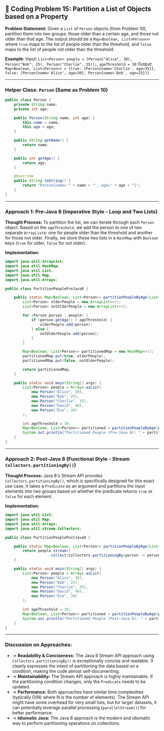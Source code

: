 ## 📝 Coding Problem 15: Partition a List of Objects based on a Property

**Problem Statement:**
Given a `List` of `Person` objects (from Problem 10), partition them into two groups: those older than a certain age, and those not older than that age. The output should be a `Map<Boolean, List<Person>>` where `true` maps to the list of people older than the threshold, and `false` maps to the list of people not older than the threshold.

**Example:**
Input: `List<Person> people = [Person("Alice", 30), Person("Bob", 25), Person("Charlie", 35)];`, `ageThreshold = 30`
Output: `Map<Boolean, List<Person>> = {true: [Person{name='Charlie', age=35}], false: [Person{name='Alice', age=30}, Person{name='Bob', age=25}]}`

---

### Helper Class: `Person` (Same as Problem 10)
```java
public class Person {
    private String name;
    private int age;

    public Person(String name, int age) {
        this.name = name;
        this.age = age;
    }

    public String getName() {
        return name;
    }

    public int getAge() {
        return age;
    }

    @Override
    public String toString() {
        return "Person{name='" + name + "', age=" + age + "}";
    }
}
```

---

### Approach 1: Pre-Java 8 (Imperative Style - Loop and Two Lists)

**Thought Process:**
To partition the list, we can iterate through each `Person` object. Based on the `ageThreshold`, we add the person to one of two separate `ArrayList`s: one for people older than the threshold and another for those not older. Finally, we store these two lists in a `HashMap` with `Boolean` keys (`true` for older, `false` for not older).

**Implementation:**
```java
import java.util.ArrayList;
import java.util.HashMap;
import java.util.List;
import java.util.Map;
import java.util.Arrays;

public class PartitionPeoplePreJava8 {

    public static Map<Boolean, List<Person>> partitionPeopleByAge(List<Person> people, int ageThreshold) {
        List<Person> olderPeople = new ArrayList<>();
        List<Person> notOlderPeople = new ArrayList<>();

        for (Person person : people) {
            if (person.getAge() > ageThreshold) {
                olderPeople.add(person);
            } else {
                notOlderPeople.add(person);
            }
        }

        Map<Boolean, List<Person>> partitionedMap = new HashMap<>();
        partitionedMap.put(true, olderPeople);
        partitionedMap.put(false, notOlderPeople);

        return partitionedMap;
    }

    public static void main(String[] args) {
        List<Person> people = Arrays.asList(
            new Person("Alice", 30),
            new Person("Bob", 25),
            new Person("Charlie", 35),
            new Person("David", 40),
            new Person("Eve", 30)
        );

        int ageThreshold = 30;
        Map<Boolean, List<Person>> partitioned = partitionPeopleByAge(people, ageThreshold);
        System.out.println("Partitioned People (Pre-Java 8): " + partitioned);
    }
}
```

---

### Approach 2: Post-Java 8 (Functional Style - Stream `Collectors.partitioningBy()`)

**Thought Process:**
Java 8's Stream API provides `Collectors.partitioningBy()`, which is specifically designed for this exact use case. It takes a `Predicate` as an argument and partitions the input elements into two groups based on whether the predicate returns `true` or `false` for each element.

**Implementation:**
```java
import java.util.List;
import java.util.Map;
import java.util.Arrays;
import java.util.stream.Collectors;

public class PartitionPeoplePostJava8 {

    public static Map<Boolean, List<Person>> partitionPeopleByAge(List<Person> people, int ageThreshold) {
        return people.stream()
                    .collect(Collectors.partitioningBy(person -> person.getAge() > ageThreshold));
    }

    public static void main(String[] args) {
        List<Person> people = Arrays.asList(
            new Person("Alice", 30),
            new Person("Bob", 25),
            new Person("Charlie", 35),
            new Person("David", 40),
            new Person("Eve", 30)
        );

        int ageThreshold = 30;
        Map<Boolean, List<Person>> partitioned = partitionPeopleByAge(people, ageThreshold);
        System.out.println("Partitioned People (Post-Java 8): " + partitioned);
    }
}
```

---

### Discussion on Approaches:

- → **Readability & Conciseness:** The Java 8 Stream API approach using `Collectors.partitioningBy()` is exceptionally concise and readable. It clearly expresses the intent of partitioning the data based on a condition, making the code almost self-documenting.
- → **Maintainability:** The Stream API approach is highly maintainable. If the partitioning condition changes, only the `Predicate` needs to be updated.
- → **Performance:** Both approaches have similar time complexities (typically O(N) where N is the number of elements). The Stream API might have some overhead for very small lists, but for larger datasets, it can potentially leverage parallel processing (`parallelStream()`) for better performance.
- → **Idiomatic Java:** The Java 8 approach is the modern and idiomatic way to perform partitioning operations on collections.

